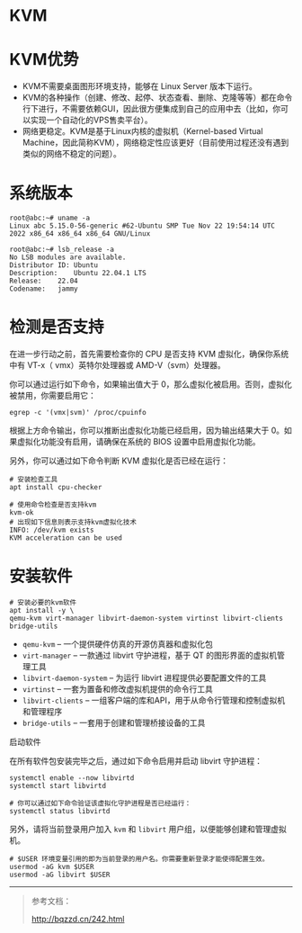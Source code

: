 # KVM

# KVM优势

- KVM不需要桌面图形环境支持，能够在 Linux Server 版本下运行。
- KVM的各种操作（创建、修改、起停、状态查看、删除、克隆等等）都在命令行下进行，不需要依赖GUI，因此很方便集成到自己的应用中去（比如，你可以实现一个自动化的VPS售卖平台）。
- 网络更稳定。KVM是基于Linux内核的虚拟机（Kernel-based Virtual Machine，因此简称KVM），网络稳定性应该更好（目前使用过程还没有遇到类似的网络不稳定的问题）。

# 系统版本

```shell
root@abc:~# uname -a
Linux abc 5.15.0-56-generic #62-Ubuntu SMP Tue Nov 22 19:54:14 UTC 2022 x86_64 x86_64 x86_64 GNU/Linux

root@abc:~# lsb_release -a
No LSB modules are available.
Distributor ID:	Ubuntu
Description:	Ubuntu 22.04.1 LTS
Release:	22.04
Codename:	jammy
```

# 检测是否支持

在进一步行动之前，首先需要检查你的 CPU 是否支持 KVM 虚拟化，确保你系统中有 VT-x（ vmx）英特尔处理器或 AMD-V（svm）处理器。

你可以通过运行如下命令，如果输出值大于 0，那么虚拟化被启用。否则，虚拟化被禁用，你需要启用它：

```shell
egrep -c '(vmx|svm)' /proc/cpuinfo
```

根据上方命令输出，你可以推断出虚拟化功能已经启用，因为输出结果大于 0。如果虚拟化功能没有启用，请确保在系统的 BIOS 设置中启用虚拟化功能。

另外，你可以通过如下命令判断 KVM 虚拟化是否已经在运行：

```shell
# 安装检查工具
apt install cpu-checker

# 使用命令检查是否支持kvm 
kvm-ok
# 出现如下信息则表示支持kvm虚拟化技术
INFO: /dev/kvm exists
KVM acceleration can be used
```

# 安装软件

```shell
# 安装必要的kvm软件
apt install -y \
qemu-kvm virt-manager libvirt-daemon-system virtinst libvirt-clients bridge-utils
```

- `qemu-kvm` – 一个提供硬件仿真的开源仿真器和虚拟化包
- `virt-manager` – 一款通过 libvirt 守护进程，基于 QT 的图形界面的虚拟机管理工具
- `libvirt-daemon-system` – 为运行 libvirt 进程提供必要配置文件的工具
- `virtinst` – 一套为置备和修改虚拟机提供的命令行工具
- `libvirt-clients` – 一组客户端的库和API，用于从命令行管理和控制虚拟机和管理程序
- `bridge-utils` – 一套用于创建和管理桥接设备的工具

启动软件

在所有软件包安装完毕之后，通过如下命令启用并启动 libvirt 守护进程：

```shell
systemctl enable --now libvirtd
systemctl start libvirtd

# 你可以通过如下命令验证该虚拟化守护进程是否已经运行：
systemctl status libvirtd
```

另外，请将当前登录用户加入 `kvm` 和 `libvirt` 用户组，以便能够创建和管理虚拟机。

```shell
# $USER 环境变量引用的即为当前登录的用户名。你需要重新登录才能使得配置生效。
usermod -aG kvm $USER
usermod -aG libvirt $USER
```

---

> 参考文档：
>
> http://bqzzd.cn/242.html